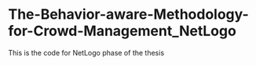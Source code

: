 # The-Behavior-aware-Methodology-for-Crowd-Management_NetLogo
This is the code for NetLogo phase of the thesis
